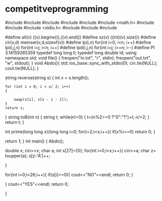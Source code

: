 # competitveprogramming
#include <iostream>
#include <string>
#include <set>
#include <map>
#include <vector>
#include <math.h>
#include <algorithm>
#include <iomanip>
#include <stdio.h>
#include <cstring>
#include <queue>
#include <deque>

#define  all(v)         ((v).begine()),((v).end())
#define  sz(v)	        ((int)(v).size())
#define	 clr(v,d)       memset(v,d,sizeof(v))
#define  lp(i,n)        for(int i=0; i<n; i++)
#define  lpi(i,j,n)     for(int i=j; i<n; i++)
#define  lpd(i,j,n)     for(int i=j; i>=n; i--)
#define PI 3.14159265359
typedef  long long ll;
typedef  long double ld;
using namespace std;
void file()
{
	freopen("in.txt", "r", stdin);
	freopen("out.txt", "w", stdout);
}
void Abdo(){
	std::ios_base::sync_with_stdio(0);
	cin.tie(NULL);
	cout.tie(NULL);
}


string reverse(string s)
{
	int x = s.length();

	for (int i = 0; i < x/ 2; i++)
	{

		swap(s[i], s[x - i - 1]);
	}
	return s;
}
string toB(int n)
{
    string t;
    while(n!=0)
	{
		t=(n%2==0 ?"0":"1")+t;
		n/=2;
	}
    return t;
}

int prime(long long x){long long i=0;
for(i=2;i<x;i++){
    if(x%i==0)
    return 0;
    }

return 1;
}
int main() {
Abdo();

double x;
cin>>x;
char a;
int s[27]={0};
for(int i=0;i<x;i++){
            cin>>a;
           char z= toupper(a);
        s[z-'A']++;


}


for(int i=0;i<26;i++){
    if(s[i]==0){
        cout<<"NO"<<endl;
        return 0;
    }

}
cout<<"YES"<<endl;
          return 0;


}
